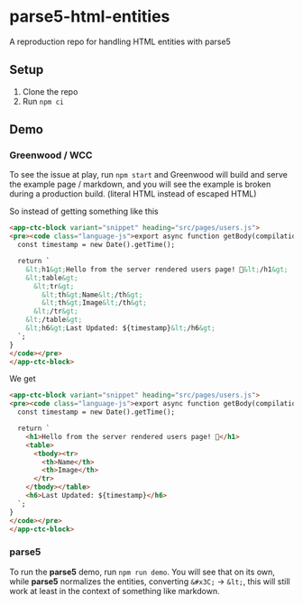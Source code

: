 # parse5-html-entities

A reproduction repo for handling HTML entities with parse5


## Setup

1. Clone the repo
1. Run `npm ci`

## Demo

### Greenwood / WCC

To see the issue at play, run `npm start` and Greenwood will build and serve the example page / markdown, and you will see the example is broken during a production build.  (literal HTML instead of escaped HTML)

So instead of getting something like this
```html
<app-ctc-block variant="snippet" heading="src/pages/users.js">
<pre><code class="language-js">export async function getBody(compilation, page, request) {
  const timestamp = new Date().getTime();

  return `
    &lt;h1&gt;Hello from the server rendered users page! 👋&lt;/h1&gt;
    &lt;table&gt;
      &lt;tr&gt;
        &lt;th&gt;Name&lt;/th&gt;
        &lt;th&gt;Image&lt;/th&gt;
      &lt;/tr&gt;
    &lt;/table&gt;
    &lt;h6&gt;Last Updated: ${timestamp}&lt;/h6&gt;
  `;
}
</code></pre>
</app-ctc-block>
```

We get
```html
<app-ctc-block variant="snippet" heading="src/pages/users.js">
<pre><code class="language-js">export async function getBody(compilation, page, request) {
  const timestamp = new Date().getTime();

  return `
    <h1>Hello from the server rendered users page! 👋</h1>
    <table>
      <tbody><tr>
        <th>Name</th>
        <th>Image</th>
      </tr>
    </tbody></table>
    <h6>Last Updated: ${timestamp}</h6>
  `;
}
</code></pre>
</app-ctc-block>
```

### parse5

To run the **parse5** demo, run `npm run demo`.  You will see that on its own, while **parse5** normalizes the entities, converting `&#x3C;` -> `&lt;`, this will still work at least in the context of something like markdown.